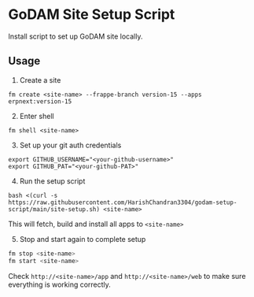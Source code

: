 # GoDAM Site Setup Script

Install script to set up GoDAM site locally.

## Usage

1) Create a site
```shell
fm create <site-name> --frappe-branch version-15 --apps erpnext:version-15
```

2) Enter shell 
```shell
fm shell <site-name>
```

3) Set up your git auth credentials
```shell
export GITHUB_USERNAME="<your-github-username>"
export GITHUB_PAT="<your-github-PAT>"
```

4) Run the setup script
```shell
bash <(curl -s https://raw.githubusercontent.com/HarishChandran3304/godam-setup-script/main/site-setup.sh) <site-name>
```
This will fetch, build and install all apps to `<site-name>`

5) Stop and start again to complete setup
```bash
fm stop <site-name>
fm start <site-name>
```
Check `http://<site-name>/app` and `http://<site-name>/web` to make sure everything is working correctly.